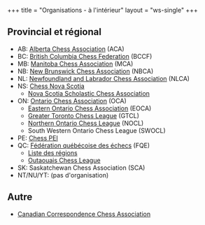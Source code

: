 +++
title = "Organisations - à l'intérieur"
layout = "ws-single"
+++

## Provincial et régional
* AB: [Alberta Chess Association](http://www.albertachess.org/) (ACA)
* BC: [British Columbia Chess Federation](http://www.chess.bc.ca/) (BCCF)
* MB: [Manitoba Chess Association](https://chess.chessmanitoba.org/) (MCA)
* NB: [New Brunswick Chess Association](http://mcc.devastation.ca/NBCA.html) (NBCA)
* NL: [Newfoundland and Labrador Chess Association](http://nlchess.ca/) (NLCA)
* NS: [Chess Nova Scotia](https://www.chessns.ca/)
  * [Nova Scotia Scholastic Chess Association](http://www.nssca.ca/)
* ON: [Ontario Chess Association](http://www.ontariochess.com/) (OCA)
  * [Eastern Ontario Chess Association](http://www.eoca.ca/) (EOCA)
  * [Greater Toronto Chess League](http://www.torontochess.org/) (GTCL)
  * [Northern Ontario Chess League](https://www.chess.com/club/northern-ontario-chess-league) (NOCL)
  * South Western Ontario Chess League (SWOCL)
* PE: [Chess PEI](http://mcc.devastation.ca/chess_pei.html)
* QC: [Fédération québécoise des échecs](http://fqechecs.qc.ca/) (FQE)
  * [Liste des régions](https://www.fqechecs.qc.ca/regions/)
  * [Outaouais Chess League](https://www.matoutaouais.org/) 
* SK: Saskatchewan Chess Association (SCA)
* NT/NU/YT: (pas d'organisation)

## Autre
* [Canadian Correspondence Chess Association](http://www.cccachess.ca/)
